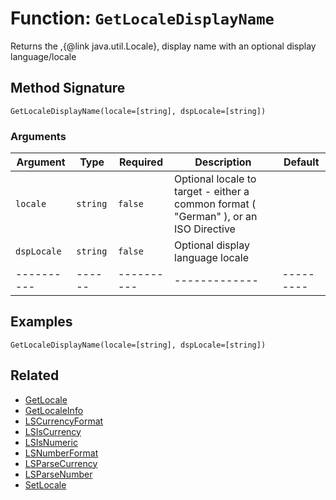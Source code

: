 [comment]: # (Note: This documentation is generated dynamically in the build process.  To modify the contents, change the javadoc on the _invoke method of the BIF class)

# Function: `GetLocaleDisplayName`

Returns the ,{@link java.util.Locale}, display name with an optional display language/locale

## Method Signature
```
GetLocaleDisplayName(locale=[string], dspLocale=[string])
```
### Arguments

| Argument | Type | Required | Description | Default |
|----------|------|----------|-------------|---------|
| `locale` | `string` | `false` | Optional locale to target - either a common format ( "German" ), or an ISO Directive | |
| `dspLocale` | `string` | `false` | Optional display language locale | |
|----------|------|----------|-------------|---------|



## Examples

```
GetLocaleDisplayName(locale=[string], dspLocale=[string])
```

## Related
  * [GetLocale](GetLocale.md)
  * [GetLocaleInfo](GetLocaleInfo.md)
  * [LSCurrencyFormat](LSCurrencyFormat.md)
  * [LSIsCurrency](LSIsCurrency.md)
  * [LSIsNumeric](LSIsNumeric.md)
  * [LSNumberFormat](LSNumberFormat.md)
  * [LSParseCurrency](LSParseCurrency.md)
  * [LSParseNumber](LSParseNumber.md)
  * [SetLocale](SetLocale.md)
